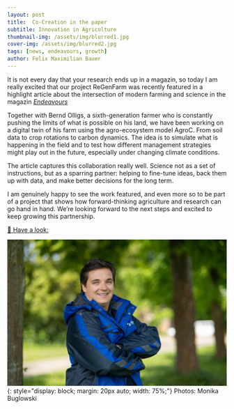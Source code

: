 ```yaml
---
layout: post
title:  Co-Creation in the paper
subtitle: Innovation in Agriculture
thumbnail-img: /assets/img/blurred1.jpg
cover-img: /assets/img/blurred2.jpg
tags: [news, endeavours, growth]
author: Felix Maximilian Bauer 
---
```


It is not every day that your research ends up in a magazin, so today I am really excited that our project ReGenFarm was recently featured in a highlight article about the intersection of modern farming and science in the magazin [*Endeavours*](https://www.fz-juelich.de/de/innovation/service/erfolgsgeschichten/endeavours/2025)

Together with Bernd Olligs, a sixth-generation farmer who is constantly pushing the limits of what is possible on his land, we have been working on a digital twin of his farm using the agro-ecosystem model AgroC. From soil data to crop rotations to carbon dynamics. The idea is to simulate what is happening in the field and to test how different management strategies might play out in the future, especially under changing climate conditions.

The article captures this collaboration really well. Science not as a set of instructions, but as a sparring partner: helping to fine-tune ideas, back them up with data, and make better decisions for the long term.

I am genuinely happy to see the work featured, and even more so to be part of a project that shows how forward-thinking agriculture and research can go hand in hand. We’re looking forward to the next steps and excited to keep growing this partnership.


[🔗 Have a look:](https://www.fz-juelich.de/de/innovation/service/erfolgsgeschichten/endeavours/2025/hightech-und-humus)  

![Me](/assets/img/felix.jpg){: style="display: block; margin: 20px auto; width: 75%;"}
Photos: Monika Buglowski